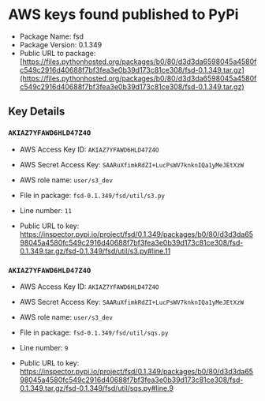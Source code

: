 # AWS keys found published to PyPi

* Package Name: fsd
* Package Version: 0.1.349
* Public URL to package: [https://files.pythonhosted.org/packages/b0/80/d3d3da6598045a4580fc549c2916d40688f7bf3fea3e0b39d173c81ce308/fsd-0.1.349.tar.gz](https://files.pythonhosted.org/packages/b0/80/d3d3da6598045a4580fc549c2916d40688f7bf3fea3e0b39d173c81ce308/fsd-0.1.349.tar.gz)

## Key Details

### `AKIAZ7YFAWD6HLD47Z4O`

* AWS Access Key ID: `AKIAZ7YFAWD6HLD47Z4O`
* AWS Secret Access Key: `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` 
* AWS role name: `user/s3_dev`
* File in package: `fsd-0.1.349/fsd/util/s3.py`
* Line number: `11`

* Public URL to key: https://inspector.pypi.io/project/fsd/0.1.349/packages/b0/80/d3d3da6598045a4580fc549c2916d40688f7bf3fea3e0b39d173c81ce308/fsd-0.1.349.tar.gz/fsd-0.1.349/fsd/util/s3.py#line.11



### `AKIAZ7YFAWD6HLD47Z4O`

* AWS Access Key ID: `AKIAZ7YFAWD6HLD47Z4O`
* AWS Secret Access Key: `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` 
* AWS role name: `user/s3_dev`
* File in package: `fsd-0.1.349/fsd/util/sqs.py`
* Line number: `9`

* Public URL to key: https://inspector.pypi.io/project/fsd/0.1.349/packages/b0/80/d3d3da6598045a4580fc549c2916d40688f7bf3fea3e0b39d173c81ce308/fsd-0.1.349.tar.gz/fsd-0.1.349/fsd/util/sqs.py#line.9


